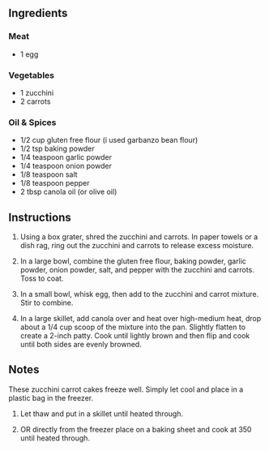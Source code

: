 ## Ingredients

### Meat
- 1 egg

### Vegetables
- 1 zucchini
- 2 carrots

### Oil & Spices
- 1/2 cup gluten free flour (i used garbanzo bean flour)
- 1/2 tsp baking powder
- 1/4 teaspoon garlic powder
- 1/4 teaspoon onion powder
- 1/8 teaspoon salt
- 1/8 teaspoon pepper
- 2 tbsp canola oil (or olive oil)

## Instructions


1. Using a box grater, shred the zucchini and carrots. In paper towels or a dish rag, ring out the zucchini and carrots to release excess moisture.

2. In a large bowl, combine the gluten free flour, baking powder, garlic powder, onion powder, salt, and pepper with the zucchini and carrots. Toss to coat.

3. In a small bowl, whisk egg, then add to the zucchini and carrot mixture. Stir to combine.

4. In a large skillet, add canola over and heat over high-medium heat, drop about a 1/4 cup scoop of the mixture into the pan. Slightly flatten to create a 2-inch patty. Cook until lightly brown and then flip and cook until both sides are evenly browned.

## Notes

These zucchini carrot cakes freeze well. Simply let cool and place in a plastic bag in the freezer. 

1. Let thaw and put in a skillet until heated through.

2. OR directly from the freezer place on a baking sheet and cook at 350 until heated through.